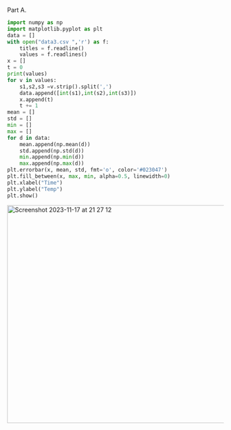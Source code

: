 Part A. 
```py
import numpy as np
import matplotlib.pyplot as plt
data = []
with open("data3.csv ",'r') as f:
    titles = f.readline()
    values = f.readlines()
x = []
t = 0
print(values)
for v in values:
    s1,s2,s3 =v.strip().split(',')
    data.append([int(s1),int(s2),int(s3)])
    x.append(t)
    t += 1
mean = []
std = []
min = []
max = []
for d in data:
    mean.append(np.mean(d))
    std.append(np.std(d))
    min.append(np.min(d))
    max.append(np.max(d))
plt.errorbar(x, mean, std, fmt='o', color='#023047')
plt.fill_between(x, max, min, alpha=0.5, linewidth=0)
plt.xlabel("Time")
plt.ylabel("Temp")
plt.show()
```
<img width="506" alt="Screenshot 2023-11-17 at 21 27 12" src="https://github.com/NaomiRozenberg/unit2_repo/assets/142605919/2f462bef-b0d1-4203-bf08-0485dd662d1d">
